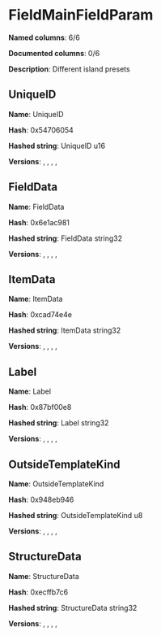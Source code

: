 # FieldMainFieldParam
**Named columns**: 6/6

**Documented columns**: 0/6

**Description**: Different island presets
## UniqueID

**Name**: UniqueID

**Hash**: 0x54706054

**Hashed string**: UniqueID u16

**Versions**: , , , , 

## FieldData

**Name**: FieldData

**Hash**: 0x6e1ac981

**Hashed string**: FieldData string32

**Versions**: , , , , 

## ItemData

**Name**: ItemData

**Hash**: 0xcad74e4e

**Hashed string**: ItemData string32

**Versions**: , , , , 

## Label

**Name**: Label

**Hash**: 0x87bf00e8

**Hashed string**: Label string32

**Versions**: , , , , 

## OutsideTemplateKind

**Name**: OutsideTemplateKind

**Hash**: 0x948eb946

**Hashed string**: OutsideTemplateKind u8

**Versions**: , , , , 

## StructureData

**Name**: StructureData

**Hash**: 0xecffb7c6

**Hashed string**: StructureData string32

**Versions**: , , , , 

